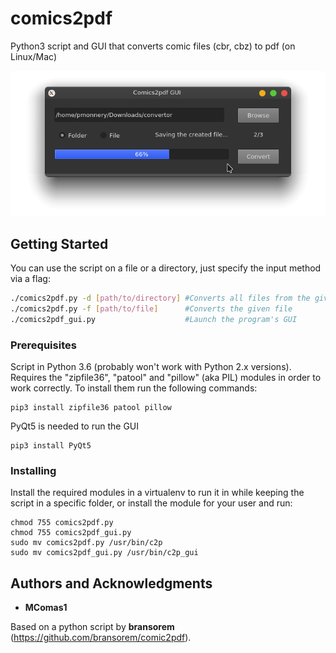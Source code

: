 # comics2pdf
Python3 script and GUI that converts comic files (cbr, cbz) to pdf (on Linux/Mac)

<p align="center">
  <img src='screenshot_GUI.png'/>
</p>

## Getting Started

You can use the script on a file or a directory, just specify the input method via a flag:
```bash
./comics2pdf.py -d [path/to/directory] #Converts all files from the given directory
./comics2pdf.py -f [path/to/file]      #Converts the given file
./comics2pdf_gui.py                    #Launch the program's GUI
```


### Prerequisites

Script in Python 3.6 (probably won't work with Python 2.x versions). Requires the "zipfile36", "patool" and "pillow" (aka PIL) modules in order to work correctly. To install them run the following commands:

```
pip3 install zipfile36 patool pillow
```

PyQt5 is needed to run the GUI

```
pip3 install PyQt5
```

### Installing

Install the required modules in a virtualenv to run it in while keeping the script in a specific folder, or install the module for your user and run:
```
chmod 755 comics2pdf.py
chmod 755 comics2pdf_gui.py
sudo mv comics2pdf.py /usr/bin/c2p
sudo mv comics2pdf_gui.py /usr/bin/c2p_gui
```

## Authors and Acknowledgments

* **MComas1**

Based on a python script by **bransorem** (https://github.com/bransorem/comic2pdf).
